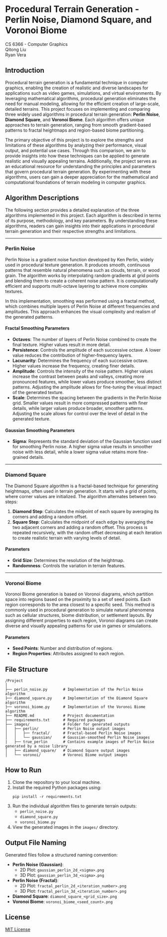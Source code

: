 # Procedural Terrain Generation - Perlin Noise, Diamond Square, and Voronoi Biome
CS 6366 - Computer Graphics  <br/>
Qitong Liu  
Ryan Vera


## Introduction
Procedural terrain generation is a fundamental technique in computer graphics, enabling the creation of realistic and diverse landscapes for applications such as video games, simulations, and virtual environments. By leveraging mathematical algorithms, procedural generation eliminates the need for manual modeling, allowing for the efficient creation of large-scale, detailed terrains. This project focuses on implementing and comparing three widely used algorithms in procedural terrain generation: **Perlin Noise**, **Diamond Square**, and **Voronoi Biome**. Each algorithm offers unique approaches to terrain generation, ranging from smooth gradient-based patterns to fractal heightmaps and region-based biome partitioning.

The primary objective of this project is to explore the strengths and limitations of these algorithms by analyzing their performance, visual output, and potential use cases. Through this comparison, we aim to provide insights into how these techniques can be applied to generate realistic and visually appealing terrains. Additionally, the project serves as an educational resource for understanding the principles and parameters that govern procedural terrain generation. By experimenting with these algorithms, users can gain a deeper appreciation for the mathematical and computational foundations of terrain modeling in computer graphics.

## Algorithm Descriptions
The following section provides a detailed explanation of the three algorithms implemented in this project. Each algorithm is described in terms of its purpose, methodology, and key parameters. By understanding these algorithms, readers can gain insights into their applications in procedural terrain generation and their respective strengths and limitations.

---

### Perlin Noise
Perlin Noise is a gradient noise function developed by Ken Perlin, widely used in procedural texture generation. It produces smooth, continuous patterns that resemble natural phenomena such as clouds, terrain, or wood grain. The algorithm works by interpolating random gradients at grid points and blending them to create a coherent noise pattern. It is computationally efficient and supports multi-octave layering to achieve more complex textures. 

In this implementation, smoothing was performed using a fractal method, which combines multiple layers of Perlin Noise at different frequencies and amplitudes. This approach enhances the visual complexity and realism of the generated patterns.

#### Fractal Smoothing Parameters
- **Octaves**: The number of layers of Perlin Noise combined to create the final texture. Higher values result in more detail.
- **Persistence**: Controls the amplitude of each successive octave. A lower value reduces the contribution of higher-frequency layers.
- **Lacunarity**: Determines the frequency of each successive octave. Higher values increase the frequency, creating finer details.
- **Amplitude**: Controls the intensity of the noise pattern. Higher values increase the contrast between peaks and valleys, creating more pronounced features, while lower values produce smoother, less distinct patterns. Adjusting the amplitude allows for fine-tuning the visual impact of the generated texture.
- **Scale**: Determines the spacing between the gradients in the Perlin Noise grid. Smaller values result in more compressed patterns with finer details, while larger values produce broader, smoother patterns. Adjusting the scale allows for control over the level of detail in the generated texture.

#### Gaussian Smoothing Parameters
- **Sigma**: Represents the standard deviation of the Gaussian function used for smoothing Perlin noise. 
    A higher sigma value results in smoother noise with less detail, while a lower sigma value retains more fine-grained details.

---

### Diamond Square
The Diamond Square algorithm is a fractal-based technique for generating heightmaps, often used in terrain generation. It starts with a grid of points, where corner values are initialized. The algorithm alternates between two steps:
1. **Diamond Step**: Calculates the midpoint of each square by averaging its corners and adding a random offset.
2. **Square Step**: Calculates the midpoint of each edge by averaging the two adjacent corners and adding a random offset.
This process is repeated recursively, with the random offset decreasing at each iteration to create realistic terrain with varying levels of detail.

#### Parameters
- **Grid Size**: Determines the resolution of the heightmap.
- **Randomness**: Controls the variation in terrain features.

---

### Voronoi Biome
Voronoi Biome generation is based on Voronoi diagrams, which partition space into regions based on the proximity to a set of seed points. Each region corresponds to the area closest to a specific seed. This method is commonly used in procedural generation to simulate natural phenomena such as cellular structures, biome distribution, or settlement layouts. By assigning different properties to each region, Voronoi diagrams can create diverse and visually appealing patterns for use in games or simulations.

#### Parameters
- **Seed Points**: Number and distribution of regions.
- **Region Properties**: Attributes assigned to each region.

## File Structure
```
/Project
│
├── perlin_noise.py       # Implementation of the Perlin Noise algorithm
├── diamond_square.py     # Implementation of the Diamond Square algorithm
├── voronoi_biome.py      # Implementation of the Voronoi Biome algorithm
├── README.md             # Project documentation
├── requirements.txt      # Required packages
├── images/               # Folder for generated outputs
│   ├── perlin/           # Perlin Noise output images
│   │   ├── fractal/      # Fractal-based Perlin Noise images
│   │   └── gaussian/     # Gaussian-smoothed Perlin Noise images
|   ├── true_perlin       # Contains example images of Perlin Noise generated by a noise library 
│   ├── diamond_square/   # Diamond Square output images
│   └── voronoi/          # Voronoi Biome output images
```

## How to Run
1. Clone the repository to your local machine.
2. Install the required Python packages using:
   ```
   pip install -r requirements.txt
   ```
3. Run the individual algorithm files to generate terrain outputs:
   - `perlin_noise.py`
   - `diamond_square.py`
   - `voronoi_biome.py`
4. View the generated images in the `images/` directory.

## Output File Naming
Generated files follow a structured naming convention:
- **Perlin Noise (Gaussian)**:
  - 2D Plot: `gaussian_perlin_2d_<sigma>.png`
  - 3D Plot: `gaussian_perlin_3d_<sigma>.png`
- **Perlin Noise (Fractal)**:
  - 2D Plot: `fractal_perlin_2d_<iteration_number>.png`
  - 3D Plot: `fractal_perlin_3d_<iteration_number>.png`
- **Diamond Square**: `diamond_square_<grid_size>.png`
- **Voronoi Biome**: `voronoi_biome_<seed_count>.png`

## License
[MIT License](LICENSE)
